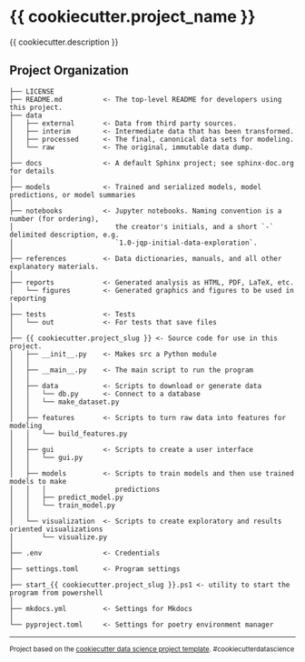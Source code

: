 {{ cookiecutter.project_name }}
==============================

{{ cookiecutter.description }}

Project Organization
------------

    ├── LICENSE
    ├── README.md          <- The top-level README for developers using this project.
    ├── data
    │   ├── external       <- Data from third party sources.
    │   ├── interim        <- Intermediate data that has been transformed.
    │   ├── processed      <- The final, canonical data sets for modeling.
    │   └── raw            <- The original, immutable data dump.
    │
    ├── docs               <- A default Sphinx project; see sphinx-doc.org for details
    │
    ├── models             <- Trained and serialized models, model predictions, or model summaries
    │
    ├── notebooks          <- Jupyter notebooks. Naming convention is a number (for ordering),
    │                         the creator's initials, and a short `-` delimited description, e.g.
    │                         `1.0-jqp-initial-data-exploration`.
    │
    ├── references         <- Data dictionaries, manuals, and all other explanatory materials.
    │
    ├── reports            <- Generated analysis as HTML, PDF, LaTeX, etc.
    │   └── figures        <- Generated graphics and figures to be used in reporting
    │
    ├── tests              <- Tests
    │   └── out            <- For tests that save files
    │
    ├── {{ cookiecutter.project_slug }} <- Source code for use in this project.
    │   ├── __init__.py    <- Makes src a Python module
    │   │
    │   ├── __main__.py    <- The main script to run the program
    │   │
    │   ├── data           <- Scripts to download or generate data
    │   │   └── db.py      <- Connect to a database
    │   │   └── make_dataset.py
    │   │
    │   ├── features       <- Scripts to turn raw data into features for modeling
    │   │   └── build_features.py
    │   │
    │   ├── gui            <- Scripts to create a user interface
    │   │   └── gui.py
    │   │
    │   ├── models         <- Scripts to train models and then use trained models to make
    │   │   │                 predictions
    │   │   ├── predict_model.py
    │   │   └── train_model.py
    │   │
    │   └── visualization  <- Scripts to create exploratory and results oriented visualizations
    │       └── visualize.py
    │
    ├── .env               <- Credentials
    │
    ├── settings.toml      <- Program settings
    │
    ├── start_{{ cookiecutter.project_slug }}.ps1 <- utility to start the program from powershell
    │
    ├── mkdocs.yml         <- Settings for Mkdocs
    │
    └── pyproject.toml     <- Settings for poetry environment manager


--------

<p><small>Project based on the <a target="_blank" href="https://drivendata.github.io/cookiecutter-data-science/">cookiecutter data science project template</a>. #cookiecutterdatascience</small></p>
